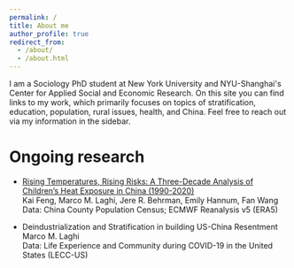 ```yaml
---
permalink: /
title: About me
author_profile: true
redirect_from: 
  - /about/
  - /about.html
---
```

I am a Sociology PhD student at New York University and NYU-Shanghai's Center for Applied Social and Economic Research. On this site you can find links to my work, which primarily focuses on topics of stratification, education, population, rural issues, health, and China. Feel free to reach out via my information in the sidebar.

Ongoing research
======
* [Rising Temperatures, Rising Risks: A Three-Decade Analysis of Children’s Heat Exposure in China (1990-2020)](https://szkaifeng.github.io/pdf/FengLBHWChinaChildrenHeat1990t2020.pdf)  
Kai Feng, Marco M. Laghi, Jere R. Behrman, Emily Hannum, Fan Wang  
Data: China County Population Census; ECMWF Reanalysis v5 (ERA5)
  
  
* Deindustrialization and Stratification in building US-China Resentment  
Marco M. Laghi  
Data: Life Experience and Community during COVID-19 in the United States (LECC-US)
